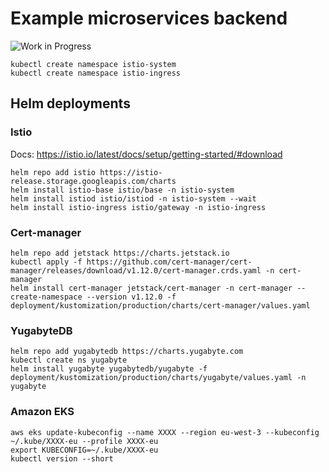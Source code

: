 # Example microservices backend
![Work in Progress](https://img.shields.io/badge/Work%20in%20Progress-yellow.svg?style=flat-square)

```
kubectl create namespace istio-system
kubectl create namespace istio-ingress
```

## Helm deployments
### Istio
Docs: https://istio.io/latest/docs/setup/getting-started/#download
```
helm repo add istio https://istio-release.storage.googleapis.com/charts
helm install istio-base istio/base -n istio-system
helm install istiod istio/istiod -n istio-system --wait
helm install istio-ingress istio/gateway -n istio-ingress
```
### Cert-manager
```
helm repo add jetstack https://charts.jetstack.io
kubectl apply -f https://github.com/cert-manager/cert-manager/releases/download/v1.12.0/cert-manager.crds.yaml -n cert-manager
helm install cert-manager jetstack/cert-manager -n cert-manager --create-namespace --version v1.12.0 -f deployment/kustomization/production/charts/cert-manager/values.yaml
```
### YugabyteDB
```
helm repo add yugabytedb https://charts.yugabyte.com
kubectl create ns yugabyte
helm install yugabyte yugabytedb/yugabyte -f deployment/kustomization/production/charts/yugabyte/values.yaml -n yugabyte
```

### Amazon EKS
```
aws eks update-kubeconfig --name XXXX --region eu-west-3 --kubeconfig ~/.kube/XXXX-eu --profile XXXX-eu
export KUBECONFIG=~/.kube/XXXX-eu
kubectl version --short
```
